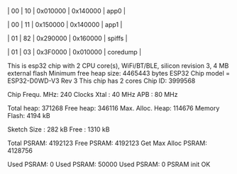 |  00  | 10  | 0x010000 | 0x140000 | app0             |

|  00  | 11  | 0x150000 | 0x140000 | app1             |

|  01  | 82  | 0x290000 | 0x160000 | spiffs           |

|  01  | 03  | 0x3F0000 | 0x010000 | coredump         |


This is esp32 chip with 2 CPU core(s), WiFi/BT/BLE, silicon revision 3, 4 MB external flash
Minimum free heap size: 4465443 bytes
ESP32 Chip model = ESP32-D0WD-V3 Rev 3
This chip has 2 cores
Chip ID: 3999568

Chip Frequ. MHz: 240
Clocks Xtal :   40 MHz
       APB  :   80 MHz

Total heap: 371268
Free heap: 346116
Max. Alloc. Heap: 114676
Memory Flash: 4194 kB

Sketch Size :  282 kB
       Free : 1310 kB

Total PSRAM: 4192123
Free PSRAM: 4192123
Get Max Alloc PSRAM: 4128756

Used PSRAM: 0 
Used PSRAM: 50000 
Used PSRAM: 0 
PSRAM init OK
